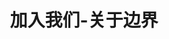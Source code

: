 ---
{
    layout: Layout,
    isJoin: true,
    title: 加入我们-关于边界,
    aboutTitle: {
        title: 关于边界,
        subTitle: 专注于区块链、大数据相关产品技术研发和解决方案的⾼科技公司
    },
    aboutType: [
        {
            text: 关于我们,
            route: /about
        },
        {
            text: 发展历程,
            route: /milestone
        },
        {
            text: 荣誉资质,
            route: /honour
        },
        {
            text: 加入我们,
            route: /join
        },
    ],
    hotJobs: {
        title: 热招岗位,
        jobsType: [
            {
                jobType: 后端开发工程师 - 上海,
                responsibilityTitle: 岗位职责,
                isHot: false,
                responsibilities: [
                    {text: 1、参与需求分析与系统架构设计；},
                    {text: 2、撰写需求文档和软件设计书；},
                    {text: 3、按系统设计完成功能模块的编写和单元测试；},
                    {text: 4、遵循软件开发流程，按照代码规范编写代码；},
                    {text: 5、独立维护所开发的软件模块代码。},
                ],
                requirementTitle: 任职要求,
                requirements: [
                    {text: 1、计算机或相关专业毕业，大学本科及以上学历；},
                    {text: 2、3年以上软件或互联网应用开发经验；},
                    {text: 3、精通 Go，Java 和 Node 开发语言中至少一种，熟悉至少一种主流开发框架；},
                    {text: 4、精通HTTP协议，熟练使用至少一种主流 Web 服务器；},
                    {text: 5、精通基于 RPC 或 REST 风格的 API 服务开发；},
                    {text: 6、熟练掌握至少一种关系型数据库和 NoSQL 数据库；},
                    {text: 7、熟练掌握至少一种常见 Linux 操作系统，熟练使用 Linux 常用命令；},
                    {text: 8、具有很好的学习能力，理解能力和表达能力；},
                    {text: 9、具有很好的编程习惯，思路清晰，工作规范；},
                    {text: 10、具有很好的团队协作精神和沟通能力；},
                    {text: 11、英语良好，能熟练阅读理解英语技术文档。},
                ],
                welcome: 如果您对我们的职位感兴趣，请将您的简历发送至 talent@bianjie.ai，并在邮件标题注明「应聘的职位」。边界智能，期待您的加入！
            },
            {
                jobType: 区块链开发工程师 - 上海,
                responsibilityTitle: 岗位职责,
                isHot: false,
                responsibilities: [
                    {text: 1、参与区块链核心软件的需求分析与架构设计；},
                    {text: 2、撰写相关需求文档、软件设计书和用户文档；},
                    {text: 3、按系统设计完成相关模块的编程、单元测试和集成测试；},
                    {text: 4、协助 QA 完成相关模块的功能测试和性能测试，找出问题和瓶颈并予以修复；},
                    {text: 5、学习相关新技术并参与内部的分享和交流活动；},
                    {text: 6、遵循软件开发流程，按照代码规范编写代码；},
                    {text: 7、独立维护所开发的软件模块代码。},
                ],
                requirementTitle: 任职要求,
                requirements: [
                    {text: 1、211 大学计算机或相关专业的本科及以上学历；},
                    {text: 2、1-3 年互联网应用开发经验；},
                    {text: 3、熟练掌握 Golang/Java/JavaScript 中至少两种语言；},
                    {text: 4、熟悉至少一种常见 Linux OS，熟练使用 Linux 常用命令；},
                    {text: 5、扎实掌握计算机网络和HTTP协议底层知识；},
                    {text: 6、熟悉区块链相关机制与原理，理解各类主流的共识算法；},
                    {text: 7、具有很好的编程习惯，思路清晰，工作规范；},
                    {text: 8、具有很强的学习能力、理解能力和表达能力、团队协作能力和沟通能力；},
                    {text: 9、英语良好，能熟练阅读理解英语技术文档；},
                    {text: 10、有分布式中间件、网络基础软件和存储系统研发经验者优先；},
                    {text: 11、熟悉 P2P 通信协议、侧链/跨链、密码学等技术的优先；},
                    {text: 12、有 Tendermint 和 Cosmos SDK 使用经验者优先；},
                    {text: 13、有区块链技术实际研发和实施经验者优先。},
                ],
                welcome: 如果您对我们的职位感兴趣，请将您的简历发送至 talent@bianjie.ai，并在邮件标题注明「应聘的职位」。边界智能，期待您的加入！
            },
            {
                jobType: 测试工程师 - 上海,
                responsibilityTitle: 岗位职责,
                isHot: false,
                responsibilities: [
                    {text: 1、能独立完成部门相关项目/产品的测试工作，参与需求分析，负责测试计划制定，编写功能测试设计和用例等工作；},
                    {text: 2、对产品的功能、接口、UI、性能及其他方面进行测试；},
                    {text: 3、能分析、定位测试中发现的问题，为研发人员提出解决建议，对问题进行跟踪，推动问题及时合理地解决；},
                    {text: 4、精通软件测试相关理论和技能。},
                ],
                requirementTitle: 任职要求,
                requirements: [
                    {text: 1、计算机或相关专业大学本科或以上学历；},
                    {text: 2、3年及以上软件测试工作经验；},
                    {text: 3、精通软件测试流程，缺陷管理流程，能够提取测试需求，编写测试计划及用例，设计和执行测试，分析测试结果，并具有编制文档能力；},
                    {text: 4、精通软件测试基本理论、包括黑盒、白盒、灰盒测试技术；精通功能测试和性能测试方法，并能根据项目特点设计测试策略和测试方案；掌握常用的软件测试工具；},
                    {text: 5、具有较强的思维逻辑和沟通技巧，擅于发现问题；},
                    {text: 6、精通各种数据库原理及 SQL 语句查询；},
                    {text: 7、有软件评测师证书者优先；},
                    {text: 8、有分布式系统测试经验优先，熟练掌握操作系统（Linux、Windows）；},
                    {text: 9、了解区块链相关知识优先；},
                    {text: 10、有编写脚本能力和自动化测试经验加分。},
                ],
                welcome: 如果您对我们的职位感兴趣，请将您的简历发送至 talent@bianjie.ai，并在邮件标题注明「应聘的职位」。边界智能，期待您的加入！
            },
            {
                jobType: 区块链研究员 - 上海,
                responsibilityTitle: 岗位职责,
                isHot: false,
                responsibilities: [
                    {text: 1、区块链行业研究，包括但不限于区块链前沿技术发展、区块链应用情况、行业市场动态等；},
                    {text: 2、撰写深度分析文章、编写专业书籍与报告、参与行业标准制定等；},
                    {text: 3、拓展区块链及垂直行业内的生态合作、对合作项目分析评估、维护合作伙伴关系；},
                    {text: 4、收集行业资料、编写区块链项目方案、完成商务谈判、跟进合作项目执行进度、维护商务合作关系；},
                    {text: 5、参与行业交流，对外进行项目路演、方案宣讲与 BD 等。},
                ],
                requirementTitle: 任职要求,
                requirements: [
                    {text: 1、研究生学历，1-2 年相关工作经验或优秀的理工科应届毕业生，计算机、数学、密码学等相关专业优先；},
                    {text: 2、热爱并了解区块链行业及技术，具有主动学习意愿和快速学习能力；},
                    {text: 3、熟悉区块链解决方案、在全球企业中面向企业客户担任过信息技术方面的商务拓展、销售、业务咨询等工作者优先；},
                    {text: 4、具有良好的沟通表达能力，可熟练进行英文的口头与书面交流；5、目标意识强，有良好的项目管理和资源协调能力。},
                    {text: 5、目标意识强，有良好的项目管理和资源协调能力。},
                ],
                welcome: 如果您对我们的职位感兴趣，请将您的简历发送至 talent@bianjie.ai，并在邮件标题注明「应聘的职位」。边界智能，期待您的加入！
            },
            {
                jobType: 商务拓展经理 - 上海,
                responsibilityTitle: 岗位职责,
                isHot: false,
                responsibilities: [
                    {text: 1、开发联盟链和大数据等产品的新客户，进行客户需求对接，组织编写业务和技术方案；},
                    {text: 2、为公司联盟链和大数据等产品拓展行业合作机会，挖掘更多合作项目；},
                    {text: 3、维护行业客户及合作伙伴关系；},
                    {text: 4、将客户及合作伙伴需求进行条理化的梳理和总结；},
                    {text: 5、负责公司整体的商务流程，包括商务方案准备、谈判、合同签署，跟进合作项目执行进度；},
                    {text: 6、收集、整理、分析相关市场信息、行业动态和竞争对手信息，对公司的商务拓展提出合理建议；},
                    {text: 7、组织和策划与合作伙伴或客户的联合营销活动和品牌宣传；},
                    {text: 8、根据行业分析的结论，对公司的产品发展方向提出合理建议。},
                ],
                requirementTitle: 任职要求,
                requirements: [
                    {text: 1、本科及以上学历，3 年以上相关从业经验，良好的英语听说读写能力；},
                    {text: 2、3 年以上技术相关工作经验，技术架构背景者优先；},
                    {text: 3、积极主动，善于学习，有良好的沟通表达能力、协调能力和抗压能力；},
                    {text: 4、性格开朗，有良好的市场敏锐度，对商务工作充满热情和兴趣，熟知商务合作礼仪；},
                    {text: 5、有良好的项目管理和资源协调能力；},
                    {text: 6、担任过信息技术方面的商务拓展、销售、业务咨询等工作者优先；},
                    {text: 7、有区块链行业从业经验，熟悉区块链技术、解决方案者优先。},
                ],
                welcome: 如果您对我们的职位感兴趣，请将您的简历发送至 talent@bianjie.ai，并在邮件标题注明「应聘的职位」。边界智能，期待您的加入！
            },
            {
                jobType: IT 咨询工程师 - 上海,
                responsibilityTitle: 岗位职责,
                isHot: false,
                responsibilities: [
                    {text: 1、提供售前技术支持，为企业客户定制专业的区块链或大数据相关解决方案；},
                    {text: 2、与技术团队配合，了解并总结公司产品和解决方案的特色，形成方案向客户及合作伙伴介绍；},
                    {text: 3、与合作伙伴的技术团队协作，集成和形成整体解决方案；},
                    {text: 4、协助商务团队捕捉潜在商机，完成商务流程；},
                    {text: 5、负责收集市场和行业信息，研究和分析竞争对手的技术框架和技术特点；},
                    {text: 6、向公司就业务或技术合作伙伴的方向提出建议；},
                    {text: 7、在项目实施过程中作为BA参与项目，进行业务分析，对接技术团队；},
                    {text: 8、帮助客户及合作伙伴了解区块链的基础知识，消除沟通障碍。},
                ],
                requirementTitle: 任职要求,
                requirements: [
                    {text: 1、本科及以上学历，计算机类相关专业；},
                    {text: 2、1-2 年相关工作经验，或优秀应届毕业生；},
                    {text: 3、学习能力强，有责任心和团队协作精神；},
                    {text: 4、形象端正，性格开朗大方，表达能力强，具有亲和力，稳重大方；},
                    {text: 5、具有熟练的英文阅读和表达能力； },
                    {text: 6、对云计算、大数据、BI、AI、数据库等领域有项目或实践经验者；},
                    {text: 7、有编程能力者，优先考虑；},
                    {text: 8、有区块链知识背景或行业实践者优先。},
                ],
                welcome: 如果您对我们的职位感兴趣，请将您的简历发送至 talent@bianjie.ai，并在邮件标题注明「应聘的职位」。边界智能，期待您的加入！
            },
            {
                jobType: 算法工程师 - 上海,
                responsibilityTitle: 岗位职责,
                isHot: false,
                responsibilities: [
                    {text: 1、负责新技术研发及工程化实现。包括但不限于联邦学习、隐私计算、密码学、区块链共识及安全机制等；},
                    {text: 2、优化现有技术方案，改善系统性能，提高算法的整体迭代效率；},
                    {text: 3、撰写相关需求文档、技术文档和用户文档；},
                    {text: 4、学习相关新技术并参与内部的分享和交流活动；},
                    {text: 5、遵循软件开发流程，按照代码规范编写代码。},
                ],
                requirementTitle: 任职要求,
                requirements: [
                    {text: 1、985/211 大学计算机或相关专业的本科及以上学历；},
                    {text: 2、有一定机器学习、分布式系统、隐私计算、密码学等基础；},
                    {text: 3、扎实掌握计算机网络和 HTTP 协议底层知识；},
                    {text: 4、熟练掌握 C&C++/Python/Golang/Java 中至少两种语言；},
                    {text: 5、熟悉至少一种常见 Linux OS，熟练使用 Linux 常用命令；},
                    {text: 6、具有很好的编程习惯，思路清晰，工作规范；},
                    {text: 7、具有很强的学习能力、理解能力和表达能力、团队协作能力和沟通能力；},
                    {text: 8、英语良好，能熟练阅读理解英语技术文档；},
                    {text: 9、熟悉区块链相关机制与原理，理解各类主流的共识算法的优先；},
                    {text: 10、有机器学习、隐私计算、区块链技术实际研发和实施经验者优先。},
                ],
                welcome: 如果您对我们的职位感兴趣，请将您的简历发送至 talent@bianjie.ai，并在邮件标题注明「应聘的职位」。边界智能，期待您的加入！
            },
            {
                jobType: 前端开发工程师 - 上海,
                responsibilityTitle: 岗位职责,
                isHot: false,
                responsibilities: [
                    {text: 1、负责前端界面及各类交互功能的设计与实现；},
                    {text: 2、负责前端样式和脚本的模块设计及优化；},
                    {text: 3、负责前端架构的设计、实现、维护和优化；},
                    {text: 4、配合后台开发人员按时并高质量的完成产品开发、测试与交付。},
                ],
                requirementTitle: 任职要求,
                requirements: [
                    {text: 1、计算机或相关专业大学本科或以上学历；},
                    {text: 2、3-5 年专职前端开发经验；},
                    {text: 3、掌握 HTML5、CSS3、JavaScript 等技术，解决各类常见页面兼容性问题；},
                    {text: 4、具备良好的 JavaScript 基础，熟练掌握面向对象编程，对函数式编程有一定理解；},
                    {text: 5、熟悉主流的 JS 框架并有实际项目经验，如 Vue、React 等；},
                    {text: 6、熟练掌握常用构建工具，如 Gulp、Webpack 等；},
                    {text: 7、有独立设计并实现复杂前端模块/组件的经验；},
                    {text: 8、理解 vue. React 框架实现原理，理解 webpack 打包过程，熟悉前端性能渲染优化；},
                    {text: 9、熟悉前端常用的组件库/框架，如 ElementUI/Bootstrap/Ionic framework/Onsen UI 等；},
                    {text: 10、具有良好的理解能力和学习能力；},
                    {text: 11、具有良好的编程习惯，思路清晰，追求代码质量的提升；},
                    {text: 12、英语良好，能熟练阅读理解英文技术文档；},
                    {text: 13、具有良好的团队协作精神和沟通能力，责任心强；},
                    {text: 14、有服务端开发经验或区块链相关项目开发经验者优先；},
                    {text: 15、有移动端 RN，小程序开发经验者优先。},
                ],
                welcome: 如果您对我们的职位感兴趣，请将您的简历发送至 talent@bianjie.ai，并在邮件标题注明「应聘的职位」。边界智能，期待您的加入！
            },
        ]
    }
}
---